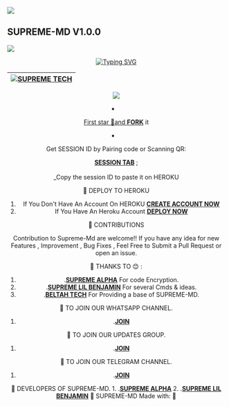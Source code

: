 <a><img src='https://i.imgur.com/LyHic3i.gif'/></a>
## SUPREME-MD V1.0.0 
<a><img src='https://i.imgur.com/LyHic3i.gif'/></a>

<div align="center">
<a href="https://git.io/typing-svg"><img src="https://readme-typing-svg.demolab.com?font=Black+Ops+One&size=50&pause=1000&color=1BAFBAFF&center=true&width=910&height=100&lines=SUPREME+MD;A+WHATSAPP+DEVICE;CREATED+BY+SUPREME+TECH" alt="Typing SVG" /></a>
  </p>
<div align="center">

| [![SUPREME TECH](https://telegra.ph/file/201479b521f3c8c245147.jpg?lenght=50width=50)](https://github.com/Sepreme-Md)|
|----|

<p align="center">
  <a href="#"><img src="http://readme-typing-svg.herokuapp.com?



🔗 SETUP 


1. First star 🌟and [**FORK**](https://github.com/Supreme-Tech-Kenya/Supreme-Md) it

2. Get SESSION ID by Pairing code or Scanning QR: 

   [**SESSION TAB**](https://supresession-c8207054b6c5.herokuapp.com/) ; <br><br>
_Copy the session ID to paste it on HEROKU

🔗 DEPLOY TO HEROKU 
 
1. If You Don't Have An Account On HEROKU  [**CREATE ACCOUNT NOW**](https://id.heroku.com/login) 
2. If You Have An Heroku Account [**DEPLOY NOW**](https://dashboard.heroku.com/new?template=https://github.com/Supreme-Tech-Kenya/Supreme-Md)

🔗 CONTRIBUTIONS

Contribution to Supreme-Md are welcome!! If you have any idea for new Features , Improvement , Bug Fixes , Feel Free to Submit a Pull Request or open an issue.

🔗 THANKS TO 😊 :

 1. .[**SUPREME ALPHA**](https://wa.me/254796266758) For code Encryption. 
 2. .[**SUPREME LIL BENJAMIN**](https://wa.me/254769702239) For several Cmds & ideas.
 3. .[**BELTAH TECH**](https://wa.me/254114141192) For Providing a base of SUPREME-MD.

🔗 TO JOIN OUR WHATSAPP CHANNEL.
1. .[**JOIN**](https://whatsapp.com/channel/0029Vah7UNT6BIElZKwvzY43)

🔗 TO JOIN OUR UPDATES GROUP.
1. .[**JOIN**](https://chat.whatsapp.com/Bw2m61sYFUyB5Zp1h8DznX)

🔗 TO JOIN OUR TELEGRAM CHANNEL.
1. .[**JOIN**](https://t.me/SupremeTech254)

🔗 DEVELOPERS OF SUPREME-MD.                                                                                                                    1. .[**SUPREME ALPHA**](https://wa.me/254796266758)                                                                                            2. .[**SUPREME LIL BENJAMIN**](https://wa.me/254769702239)                                                                                                                                                                                                                                                                                                                                                                                     🔗 SUPREME-MD Made with: 🤍
